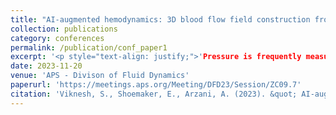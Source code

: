 ```yaml
---
title: "AI-augmented hemodynamics: 3D blood flow field construction from pressure measurements"
collection: publications
category: conferences
permalink: /publication/conf_paper1
excerpt: '<p style="text-align: justify;">'Pressure is frequently measured clinically in coronary artery stenosis using invasive techniques such as fractional flow reserve (FFR) and instantaneous wave-free ratio (iFR). We present a deep learning approach using physics-informed neural networks (PINN) to construct a 3D blood flow velocity field from pressure data along the centerline of an artery based on iFR measurements. First, we utilize the PINN framework with recent advancements, such as neuron-wise adaptive activation functions, for solving complex 3D flow fields in stenosed arteries. Then, we highlight the causality issue of the PINN framework over a spatial domain, and a methodology is proposed to resolve the issue. Using the proposed method, one calculates the unknown inlet and outlet boundary conditions and, subsequently, the entire flow field based on the pressure measurements. We apply our framework to a patient-specific coronary artery stenosis model and quantify its accuracy.  Our AI-augmented approach enables one to obtain full blood flow field data based on experimental pressure wire measurement approaches.</p>'
date: 2023-11-20
venue: 'APS - Divison of Fluid Dynamics'
paperurl: 'https://meetings.aps.org/Meeting/DFD23/Session/ZC09.7'
citation: 'Viknesh, S., Shoemaker, E., Arzani, A. (2023). &quot; AI-augmented hemodynamics: 3D blood flow field construction from pressure measurements.&quot; <i>APS-DFD Conference</i>.'
---
```


